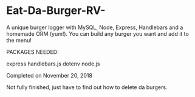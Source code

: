 # Eat-Da-Burger-RV-
A unique burger logger with MySQL, Node, Express, Handlebars and a homemade ORM (yum!). You can build any burger you want and add it to the menu!

PACKAGES NEEDED:

express 
handlebars.js 
dotenv 
node.js

Completed on November 20, 2018

Not fully finished, just have to find out how to delete da burgers.
